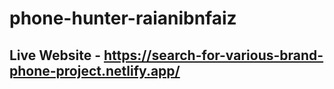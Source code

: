 # phone-hunter-raianibnfaiz
## Live Website - https://search-for-various-brand-phone-project.netlify.app/
